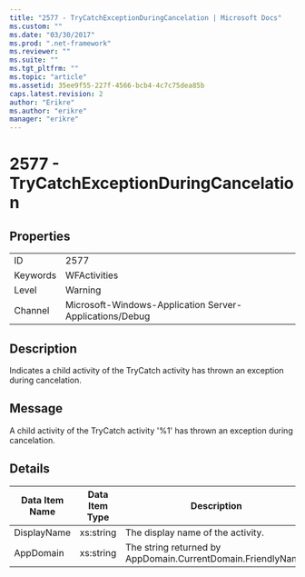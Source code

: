 ```yaml
---
title: "2577 - TryCatchExceptionDuringCancelation | Microsoft Docs"
ms.custom: ""
ms.date: "03/30/2017"
ms.prod: ".net-framework"
ms.reviewer: ""
ms.suite: ""
ms.tgt_pltfrm: ""
ms.topic: "article"
ms.assetid: 35ee9f55-227f-4566-bcb4-4c7c75dea85b
caps.latest.revision: 2
author: "Erikre"
ms.author: "erikre"
manager: "erikre"
---
```

# 2577 - TryCatchExceptionDuringCancelation
## Properties  
  
|||  
|-|-|  
|ID|2577|  
|Keywords|WFActivities|  
|Level|Warning|  
|Channel|Microsoft-Windows-Application Server-Applications/Debug|  
  
## Description  
 Indicates a child activity of the TryCatch activity has thrown an exception during cancelation.  
  
## Message  
 A child activity of the TryCatch activity '%1' has thrown an exception during cancelation.  
  
## Details  
  
|Data Item Name|Data Item Type|Description|  
|--------------------|--------------------|-----------------|  
|DisplayName|xs:string|The display name of the activity.|  
|AppDomain|xs:string|The string returned by AppDomain.CurrentDomain.FriendlyName.|